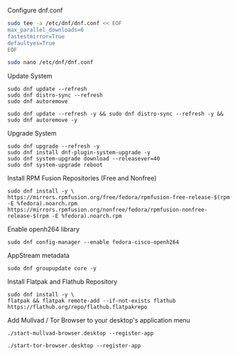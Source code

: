 Configure dnf.conf
```bash
sudo tee -a /etc/dnf/dnf.conf << EOF
max_parallel_downloads=6
fastestmirror=True
defaultyes=True
EOF
```

```bash
sudo nano /etc/dnf/dnf.conf
```

Update System
```shell
sudo dnf update --refresh
sudo dnf distro-sync --refresh
sudo dnf autoremove
```

```shell
sudo dnf update --refresh -y && sudo dnf distro-sync --refresh -y && sudo dnf autoremove -y
```
 
Upgrade System
```shell
sudo dnf upgrade --refresh -y
sudo dnf install dnf-plugin-system-upgrade -y
sudo dnf system-upgrade download --releasever=40
sudo dnf system-upgrade reboot
```

Install RPM Fusion Repositories (Free and Nonfree)
```shell
sudo dnf install -y \
https://mirrors.rpmfusion.org/free/fedora/rpmfusion-free-release-$(rpm -E %fedora).noarch.rpm https://mirrors.rpmfusion.org/nonfree/fedora/rpmfusion-nonfree-release-$(rpm -E %fedora).noarch.rpm
```

Enable openh264 library
```shell
sudo dnf config-manager --enable fedora-cisco-openh264
```

AppStream metadata
```shell
sudo dnf groupupdate core -y
```

Install Flatpak and Flathub Repository
```shell
sudo dnf install -y \
flatpak && flatpak remote-add --if-not-exists flathub https://flathub.org/repo/flathub.flatpakrepo
```

Add Mullvad / Tor Browser to your desktop's application menu
```shell
./start-mullvad-browser.desktop --register-app
```
```shell
./start-tor-browser.desktop --register-app
```

